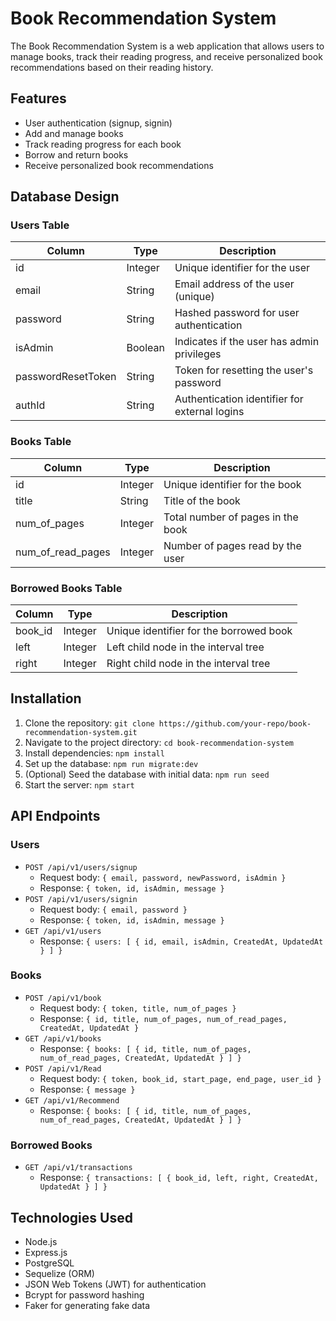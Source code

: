 # Book Recommendation System

The Book Recommendation System is a web application that allows users to manage books, track their reading progress, and receive personalized book recommendations based on their reading history.

## Features

- User authentication (signup, signin)
- Add and manage books
- Track reading progress for each book
- Borrow and return books
- Receive personalized book recommendations

## Database Design

### Users Table

| Column              | Type    | Description                                   |
|---------------------|---------|-----------------------------------------------|
| id                  | Integer | Unique identifier for the user                |
| email               | String  | Email address of the user (unique)            |
| password            | String  | Hashed password for user authentication       |
| isAdmin             | Boolean | Indicates if the user has admin privileges    |
| passwordResetToken  | String  | Token for resetting the user's password       |
| authId              | String  | Authentication identifier for external logins |

### Books Table

| Column            | Type    | Description                                |
|-------------------|---------|----------------------------------------------|
| id                | Integer | Unique identifier for the book              |
| title             | String  | Title of the book                           |
| num_of_pages      | Integer | Total number of pages in the book           |
| num_of_read_pages | Integer | Number of pages read by the user            |

### Borrowed Books Table

| Column  | Type    | Description                                  |
|---------|---------|-----------------------------------------------|
| book_id | Integer | Unique identifier for the borrowed book      |
| left    | Integer | Left child node in the interval tree         |
| right   | Integer | Right child node in the interval tree        |

## Installation

1. Clone the repository: `git clone https://github.com/your-repo/book-recommendation-system.git`
2. Navigate to the project directory: `cd book-recommendation-system`
3. Install dependencies: `npm install`
4. Set up the database: `npm run migrate:dev`
5. (Optional) Seed the database with initial data: `npm run seed`
6. Start the server: `npm start`

## API Endpoints

### Users

- `POST /api/v1/users/signup`
  - Request body: `{ email, password, newPassword, isAdmin }`
  - Response: `{ token, id, isAdmin, message }`
- `POST /api/v1/users/signin`
  - Request body: `{ email, password }`
  - Response: `{ token, id, isAdmin, message }`
- `GET /api/v1/users`
  - Response: `{ users: [ { id, email, isAdmin, CreatedAt, UpdatedAt } ] }`

### Books

- `POST /api/v1/book`
  - Request body: `{ token, title, num_of_pages }`
  - Response: `{ id, title, num_of_pages, num_of_read_pages, CreatedAt, UpdatedAt }`
- `GET /api/v1/books`
  - Response: `{ books: [ { id, title, num_of_pages, num_of_read_pages, CreatedAt, UpdatedAt } ] }`
- `POST /api/v1/Read`
  - Request body: `{ token, book_id, start_page, end_page, user_id }`
  - Response: `{ message }`
- `GET /api/v1/Recommend`
  - Response: `{ books: [ { id, title, num_of_pages, num_of_read_pages, CreatedAt, UpdatedAt } ] }`

### Borrowed Books

- `GET /api/v1/transactions`
  - Response: `{ transactions: [ { book_id, left, right, CreatedAt, UpdatedAt } ] }`

## Technologies Used

- Node.js
- Express.js
- PostgreSQL
- Sequelize (ORM)
- JSON Web Tokens (JWT) for authentication
- Bcrypt for password hashing
- Faker for generating fake data